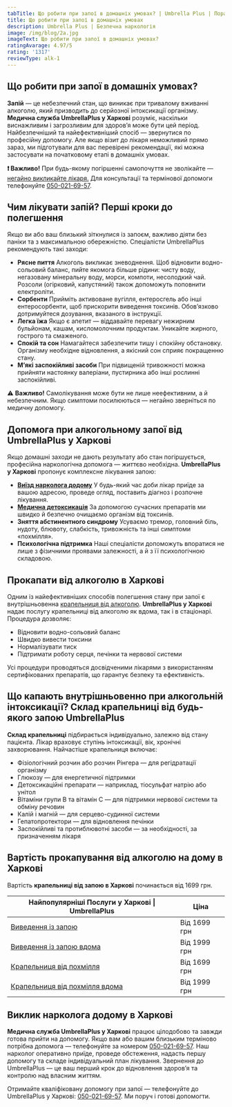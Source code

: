 ```yaml
---
tabTitle: Що робити при запої в домашніх умовах? | Umbrella Plus | Поради нарколога
title: Що робити при запої в домашніх умовах
description: Umbrella Plus | Безпечна наркологія
image: /img/blog/2a.jpg
imageText: Що робити при запої в домашніх умовах?
ratingAvarage: 4.97/5
rating: '1317'
reviewType: alk-1
---
```


## Що робити при запої в домашніх умовах?

**Запій** — це небезпечний стан, що виникає при тривалому вживанні алкоголю, який призводить до серйозної інтоксикації організму. **Медична служба UmbrellaPlus у Харкові** розуміє, наскільки виснажливим і загрозливим для здоров’я може бути цей період.
Найбезпечніший та найефективніший спосіб — звернутися по професійну допомогу. Але якщо візит до лікаря неможливий прямо зараз, ми підготували для вас перевірені рекомендації, які можна застосувати на початковому етапі в домашніх умовах.

**❗ Важливо!** При будь-якому погіршенні самопочуття не зволікайте — [негайно викликайте лікаря.](https://umbrella-plus.com.ua/uk/kharkiv/vivod-iz-zapoia-na-domy-kharkiv-ua/) Для консультації та термінової допомоги телефонуйте [050-021-69-57](tel:0500216957).

## Чим лікувати запій? Перші кроки до полегшення

Якщо ви або ваш близький зіткнулися із запоєм, важливо діяти без паніки та з максимальною обережністю. Спеціалісти UmbrellaPlus рекомендують такі заходи:

* **Рясне пиття**
  Алкоголь викликає зневоднення. Щоб відновити водно-сольовий баланс, пийте якомога більше рідини: чисту воду, негазовану мінеральну воду, морси, компоти, несолодкий чай. Розсоли (огірковий, капустяний) також допоможуть поповнити електроліти.
* **Сорбенти**
  Прийміть активоване вугілля, ентеросгель або інші ентеросорбенти, щоб прискорити виведення токсинів. Обов’язково дотримуйтеся дозування, вказаного в інструкції.
* **Легка їжа**
  Якщо є апетит — віддавайте перевагу нежирним бульйонам, кашам, кисломолочним продуктам. Уникайте жирного, гострого та смаженого.
* **Спокій та сон**
  Намагайтеся забезпечити тишу і спокійну обстановку. Організму необхідне відновлення, а якісний сон сприяє покращенню стану.
* **М’які заспокійливі засоби**
  При підвищеній тривожності можна прийняти настоянку валеріани, пустирника або інші рослинні заспокійливі.

⚠️ **Важливо!** Самолікування може бути не лише неефективним, а й небезпечним. Якщо симптоми посилюються — негайно зверніться по медичну допомогу.

## Допомога при алкогольному запої від UmbrellaPlus у Харкові

Якщо домашні заходи не дають результату або стан погіршується, професійна наркологічна допомога — життєво необхідна.
**UmbrellaPlus у Харкові** пропонує комплексне лікування запою:

* **[Виїзд нарколога додому](https://umbrella-plus.com.ua/uk/kharkiv/kapelnica_ot_alkogola_na_domy_kharkiv_ua/)**
  У будь-який час доби лікар приїде за вашою адресою, проведе огляд, поставить діагноз і розпочне лікування.
* **[Медична детоксикація](https://umbrella-plus.com.ua/uk/kharkiv/kapelnica_ot_alkogola_kharkiv-ua/)**
  За допомогою сучасних препаратів ми швидко й безпечно очищаємо організм від токсинів.
* **Зняття абстинентного синдрому**
  Усуваємо тремор, головний біль, нудоту, блювоту, слабкість, тривожність та інші симптоми «похмілля».
* **Психологічна підтримка**
  Наші спеціалісти допоможуть впоратися не лише з фізичними проявами залежності, а й з її психологічною складовою.

## Прокапати від алкоголю в Харкові

Одним із найефективніших способів полегшення стану при запої є внутрішньовенна [крапельниця від алкоголю](https://umbrella-plus.com.ua/uk/kharkiv/vivod-iz-zapoia-kharkiv-ua/).
**UmbrellaPlus у Харкові** надає послугу крапельниці від алкоголю як вдома, так і в стаціонарі. Процедура дозволяє:

* Відновити водно-сольовий баланс
* Швидко вивести токсини
* Нормалізувати тиск
* Підтримати роботу серця, печінки та нервової системи

Усі процедури проводяться досвідченими лікарями з використанням сертифікованих препаратів, що гарантує безпеку та ефективність.

## Що капають внутрішньовенно при алкогольній інтоксикації? Склад крапельниці від будь-якого запою UmbrellaPlus

**Склад крапельниці** підбирається індивідуально, залежно від стану пацієнта. Лікар враховує ступінь інтоксикації, вік, хронічні захворювання. Найчастіше крапельниця включає:

* Фізіологічний розчин або розчин Рінгера — для регідратації організму
* Глюкозу — для енергетичної підтримки
* Детоксикаційні препарати — наприклад, тіосульфат натрію або унітол
* Вітаміни групи B та вітамін C — для підтримки нервової системи та обміну речовин
* Калій і магній — для серцево-судинної системи
* Гепатопротектори — для відновлення печінки
* Заспокійливі та протиблювотні засоби — за необхідності, за призначенням лікаря

## Вартість прокапування від алкоголю на дому в Харкові

Вартість **крапельниці від запою в Харкові** починається від 1699 грн.

| Найпопулярніші Послуги у Харкові \| UmbrellaPlus                                                                    | Ціна         |
| ------------------------------------------------------------------------------------------------------------------- | ------------ |
| [Виведення із запою](https://umbrella-plus.com.ua/uk/kharkiv/vivod-iz-zapoia-kharkiv-ua/)                           | Від 1699 грн |
| [Виведення із запою вдома](https://umbrella-plus.com.ua/uk/kharkiv/vivod-iz-zapoia-na-domy-kharkiv-ua/)             | Від 1999 грн |
| [Крапельниця від похмілля](https://umbrella-plus.com.ua/uk/kharkiv/kapelnica_ot_alkogola_kharkiv-ua/)               | Від 1699 грн |
| [Крапельниця від похмілля вдома](https://umbrella-plus.com.ua/uk/kharkiv/kapelnica_ot_alkogola_na_domy_kharkiv_ua/) | Від 1999 грн |

## Виклик нарколога додому в Харкові

**Медична служба UmbrellaPlus у Харкові** працює цілодобово та завжди готова прийти на допомогу. Якщо вам або вашим близьким терміново потрібна допомога — телефонуйте за номером [050-021-69-57](tel:0500216957).
Наш нарколог оперативно приїде, проведе обстеження, надасть першу допомогу та складе індивідуальний план лікування.
Звернення до UmbrellaPlus — це ваш перший крок до відновлення здоров’я та контролю над власним життям.

Отримайте кваліфіковану допомогу при запої — телефонуйте до UmbrellaPlus у Харкові: [050-021-69-57](tel:0500216957).
Ми поруч і готові допомогти.
